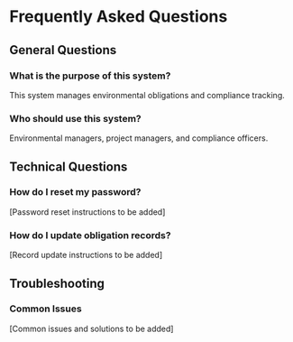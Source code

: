 # Frequently Asked Questions

## General Questions

### What is the purpose of this system?

This system manages environmental obligations and compliance tracking.

### Who should use this system?

Environmental managers, project managers, and compliance officers.

## Technical Questions

### How do I reset my password?

[Password reset instructions to be added]

### How do I update obligation records?

[Record update instructions to be added]

## Troubleshooting

### Common Issues

[Common issues and solutions to be added]
